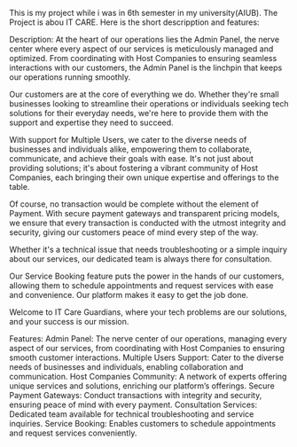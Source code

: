 This is my project while i was in 6th semester in my university(AIUB).
The Project is abou IT CARE. Here is the short descripption and features:

Description: At the heart of our operations lies the Admin Panel, the nerve center where every aspect of our services is meticulously managed and optimized. From coordinating with Host Companies to ensuring seamless interactions with our customers, the Admin Panel is the linchpin that keeps our operations running smoothly.

Our customers are at the core of everything we do. Whether they're small businesses looking to streamline their operations or individuals seeking tech solutions for their everyday needs, we're here to provide them with the support and expertise they need to succeed.

With support for Multiple Users, we cater to the diverse needs of businesses and individuals alike, empowering them to collaborate, communicate, and achieve their goals with ease. It's not just about providing solutions; it's about fostering a vibrant community of Host Companies, each bringing their own unique expertise and offerings to the table.

Of course, no transaction would be complete without the element of Payment. With secure payment gateways and transparent pricing models, we ensure that every transaction is conducted with the utmost integrity and security, giving our customers peace of mind every step of the way.

Whether it's a technical issue that needs troubleshooting or a simple inquiry about our services, our dedicated team is always there for consultation.

Our Service Booking feature puts the power in the hands of our customers, allowing them to schedule appointments and request services with ease and convenience. Our platform makes it easy to get the job done.

Welcome to IT Care Guardians, where your tech problems are our solutions, and your success is our mission.

Features: 
Admin Panel: The nerve center of our operations, managing every aspect of our services, from coordinating with Host Companies to ensuring smooth customer interactions.
Multiple Users Support: Cater to the diverse needs of businesses and individuals, enabling collaboration and communication.
Host Companies Community: A network of experts offering unique services and solutions, enriching our platform’s offerings.
Secure Payment Gateways: Conduct transactions with integrity and security, ensuring peace of mind with every payment.
Consultation Services: Dedicated team available for technical troubleshooting and service inquiries.
Service Booking: Enables customers to schedule appointments and request services conveniently.
